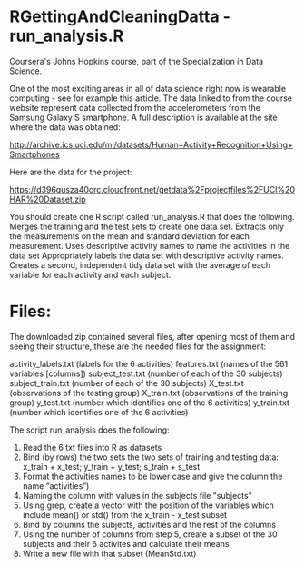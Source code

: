 RGettingAndCleaningDatta - run_analysis.R
=================================

Coursera's Johns Hopkins course, part of the Specialization in Data Science.

One of the most exciting areas in all of data science right now is wearable computing - see for example this article. The data linked to from the course website represent data collected from the accelerometers from the Samsung Galaxy S smartphone. A full description is available at the site where the data was obtained: 

http://archive.ics.uci.edu/ml/datasets/Human+Activity+Recognition+Using+Smartphones 

Here are the data for the project: 


https://d396qusza40orc.cloudfront.net/getdata%2Fprojectfiles%2FUCI%20HAR%20Dataset.zip 

You should create one R script called run_analysis.R that does the following. 
Merges the training and the test sets to create one data set.
Extracts only the measurements on the mean and standard deviation for each measurement. 
Uses descriptive activity names to name the activities in the data set
Appropriately labels the data set with descriptive activity names. 
Creates a second, independent tidy data set with the average of each variable for each activity and each subject. 

Files:
====

The downloaded zip contained several files, after opening most of them and seeing their structure, these are the needed files for the assignment:

activity_labels.txt (labels for the 6 activities)
features.txt (names of the 561 variables [columns])
subject_test.txt (number of each of the 30 subjects)
subject_train.txt (number of each of the 30 subjects)
X_test.txt (observations of the testing group)
X_train.txt (observations of the training group)
y_test.txt (number which identifies one of the 6 activities)
y_train.txt (number which identifies one of the 6 activities)



The script run_analysis does the following:

1) Read the 6 txt files into R as datasets
2) Bind (by rows) the two sets the two sets of  training and testing data:
    x_train + x_test;    y_train + y_test;     s_train + s_test 
3) Format the activities names to be lower case and give the column the name “activities”)
4) Naming the column with values in the subjects file "subjects"
5) Using grep, create a vector with the position of the variables which     include mean() or std() from the x_train - x_test subset
6) Bind by columns the subjects, activities and the rest of the columns
7) Using the number of columns from step 5, create a subset of the 30  subjects and their 6 activites and calculate their means
8) Write a new file with that subset (MeanStd.txt)
